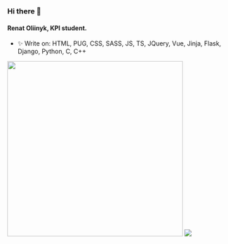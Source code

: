 ### Hi there 👋

#### Renat Oliinyk, KPI student.
- ✨ Write on: HTML, PUG, CSS, SASS, JS, TS, JQuery, Vue, Jinja, Flask, Django, Python, C, C++

<img src="https://github-readme-stats.vercel.app/api?username=RenatTOP&show_icons=true&theme=radical" width="400">
<img src="https://www.codewars.com/users/RenatTOP/badges/large">
